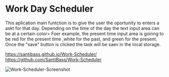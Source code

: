 # Work Day Scheduler 
This aplication main funtction is to give the user the oportunity to enters a askt for that day. 
Depending on the time of the day the text input area can be at a certain color> Foer example, the present time
input area is goinng to be red for the present time ,white for the past, and green for the present.
Once the "save" button is clicked the task will be saev in the local storage.

https://santibass.github.io/Work-Scheduler/
https://github.com/SantiBass/Work-Scheduler


![Work-Scheduler-Screenshot](https://user-images.githubusercontent.com/90415841/140662416-a00a9dcd-0202-4403-aa36-e50450342497.png)
